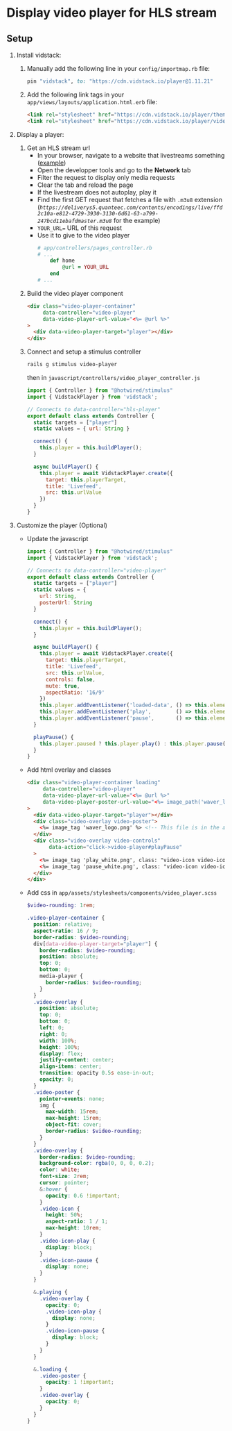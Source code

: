 # Display video player for HLS stream

## Setup

1. Install vidstack:
    1. Manually add the following line in your `config/importmap.rb` file:
        ```ruby
        pin "vidstack", to: "https://cdn.vidstack.io/player@1.11.21"
        ```

    2. Add the following link tags in your `app/views/layouts/application.html.erb` file:
        ```html
        <link rel="stylesheet" href="https://cdn.vidstack.io/player/theme.css@1.11.21" />
        <link rel="stylesheet" href="https://cdn.vidstack.io/player/video.css@1.11.21" />
        ```

2. Display a player:
    1. Get an HLS stream url
        * In your browser, navigate to a website that livestreams something ([example](https://www.biarritz.fr/les-webcams/grande-plage-1))
        * Open the developper tools and go to the **Network** tab
        * Filter the request to display only media requests
        * Clear the tab and reload the page
        * If the livestream does not autoplay, play it
        * Find the first GET request that fetches a file with `.m3u8` extension (*`https://deliverys5.quanteec.com/contents/encodings/live/ffd2c10a-e812-4729-3930-3130-6d61-63-a799-247bcd11ebafdmaster.m3u8`* for the example)
        * `YOUR_URL=` URL of this request
        * Use it to give to the video player
            ```ruby
            # app/controllers/pages_controller.rb
            # ...
                def home
                    @url = YOUR_URL
                end
            # ...
            ```
    2. Build the video player component
        ```html
        <div class="video-player-container"
             data-controller="video-player"
             data-video-player-url-value="<%= @url %>"
        >
          <div data-video-player-target="player"></div>
        </div>
        ```
    3. Connect and setup a stimulus controller
        ```bash
        rails g stimulus video-player
        ```
        then in `javascript/controllers/video_player_controller.js`
        ```javascript
        import { Controller } from "@hotwired/stimulus"
        import { VidstackPlayer } from 'vidstack';

        // Connects to data-controller="hls-player"
        export default class extends Controller {
          static targets = ["player"]
          static values = { url: String }

          connect() {
            this.player = this.buildPlayer();
          }

          async buildPlayer() {
            this.player = await VidstackPlayer.create({
              target: this.playerTarget,
              title: 'Livefeed',
              src: this.urlValue
            })
          }
        }
        ```

3. Customize the player (Optional)
    * Update the javascript
        ```javascript
        import { Controller } from "@hotwired/stimulus"
        import { VidstackPlayer } from 'vidstack';

        // Connects to data-controller="video-player"
        export default class extends Controller {
          static targets = ["player"]
          static values = {
            url: String,
            posterUrl: String
          }

          connect() {
            this.player = this.buildPlayer();
          }

          async buildPlayer() {
            this.player = await VidstackPlayer.create({
              target: this.playerTarget,
              title: 'Livefeed',
              src: this.urlValue,
              controls: false,
              mute: true,
              aspectRatio: '16/9'
            })
            this.player.addEventListener('loaded-data', () => this.element.classList.remove('loading') );
            this.player.addEventListener('play',        () => this.element.classList.add('playing') );
            this.player.addEventListener('pause',       () => this.element.classList.remove('playing') );
          }

          playPause() {
            this.player.paused ? this.player.play() : this.player.pause();
          }
        }
        ```
    * Add html overlay and classes
        ```html
        <div class="video-player-container loading"
             data-controller="video-player"
             data-video-player-url-value="<%= @url %>"
             data-video-player-poster-url-value="<%= image_path('waver_logo.png') %>"
        >
          <div data-video-player-target="player"></div>
          <div class="video-overlay video-poster">
            <%= image_tag 'waver_logo.png' %> <!-- This file is in the assets of this repo -->
          </div>
          <div class="video-overlay video-controls"
               data-action="click->video-player#playPause"
          >
            <%= image_tag 'play_white.png', class: "video-icon video-icon-play" %> <!-- This file is in the assets of this repo -->
            <%= image_tag 'pause_white.png', class: "video-icon video-icon-pause" %> <!-- This file is in the assets of this repo -->
          </div>
        </div>
        ```
    * Add css in `app/assets/stylesheets/components/video_player.scss`
        ```scss
        $video-rounding: 1rem;

        .video-player-container {
          position: relative;
          aspect-ratio: 16 / 9;
          border-radius: $video-rounding;
          div[data-video-player-target="player"] {
            border-radius: $video-rounding;
            position: absolute;
            top: 0;
            bottom: 0;
            media-player {
              border-radius: $video-rounding;
            }
          }
          .video-overlay {
            position: absolute;
            top: 0;
            bottom: 0;
            left: 0;
            right: 0;
            width: 100%;
            height: 100%;
            display: flex;
            justify-content: center;
            align-items: center;
            transition: opacity 0.5s ease-in-out;
            opacity: 0;
          }
          .video-poster {
            pointer-events: none;
            img {
              max-width: 15rem;
              max-height: 15rem;
              object-fit: cover;
              border-radius: $video-rounding;
            }
          }
          .video-overlay {
            border-radius: $video-rounding;
            background-color: rgba(0, 0, 0, 0.2);
            color: white;
            font-size: 2rem;
            cursor: pointer;
            &:hover {
              opacity: 0.6 !important;
            }
            .video-icon {
              height: 50%;
              aspect-ratio: 1 / 1;
              max-height: 10rem;
            }
            .video-icon-play {
              display: block;
            }
            .video-icon-pause {
              display: none;
            }
          }

          &.playing {
            .video-overlay {
              opacity: 0;
              .video-icon-play {
                display: none;
              }
              .video-icon-pause {
                display: block;
              }
            }
          }

          &.loading {
            .video-poster {
              opacity: 1 !important;
            }
            .video-overlay {
              opacity: 0;
            }
          }
        }
        ```

